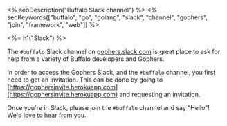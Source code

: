 <% seoDescription("Buffalo Slack channel") %>
<% seoKeywords(["buffalo", "go", "golang", "slack", "channel", "gophers", "join", "framework", "web"]) %>

<%= h1("Slack") %>

The `#buffalo` Slack channel on [gophers.slack.com](https://gophers.slack.com/messages/buffalo/) is great place to ask for help from a variety of Buffalo developers and Gophers.

In order to access the Gophers Slack, and the `#buffalo` channel, you first need to get an invitation. This can be done by going to [https://gophersinvite.herokuapp.com](https://gophersinvite.herokuapp.com) and requesting an invitation.

Once you're in Slack, please join the `#buffalo` channel and say "Hello"! We'd love to hear from you.
